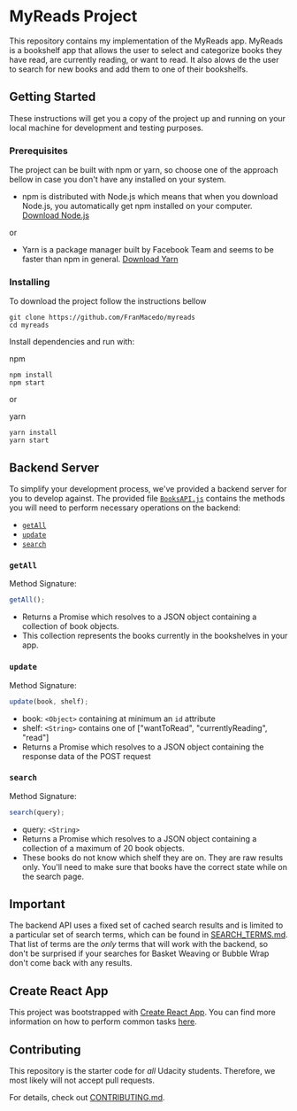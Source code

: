 # MyReads Project

This repository contains my implementation of the MyReads app. MyReads is a bookshelf app that allows the user to select and categorize books they have read, are currently reading, or want to read. It also alows de the user to search for new books and add them to one of their bookshelfs.

## Getting Started

These instructions will get you a copy of the project up and running on your local machine for development and testing
purposes.

### Prerequisites

The project can be built with npm or yarn, so choose one of the approach bellow in case you don't
have any installed on your system.

- npm is distributed with Node.js which means that when you download Node.js,
  you automatically get npm installed on your computer. [Download Node.js](https://github.com/facebookincubator/create-react-app)

or

- Yarn is a package manager built by Facebook Team and seems to be faster than npm in general. [Download Yarn](https://yarnpkg.com/en/docs/install)

### Installing

To download the project follow the instructions bellow

```
git clone https://github.com/FranMacedo/myreads
cd myreads
```

Install dependencies and run with:

npm

```
npm install
npm start
```

or

yarn

```
yarn install
yarn start
```

## Backend Server

To simplify your development process, we've provided a backend server for you to develop against. The provided file [`BooksAPI.js`](src/BooksAPI.js) contains the methods you will need to perform necessary operations on the backend:

- [`getAll`](#getall)
- [`update`](#update)
- [`search`](#search)

### `getAll`

Method Signature:

```js
getAll();
```

- Returns a Promise which resolves to a JSON object containing a collection of book objects.
- This collection represents the books currently in the bookshelves in your app.

### `update`

Method Signature:

```js
update(book, shelf);
```

- book: `<Object>` containing at minimum an `id` attribute
- shelf: `<String>` contains one of ["wantToRead", "currentlyReading", "read"]
- Returns a Promise which resolves to a JSON object containing the response data of the POST request

### `search`

Method Signature:

```js
search(query);
```

- query: `<String>`
- Returns a Promise which resolves to a JSON object containing a collection of a maximum of 20 book objects.
- These books do not know which shelf they are on. They are raw results only. You'll need to make sure that books have the correct state while on the search page.

## Important

The backend API uses a fixed set of cached search results and is limited to a particular set of search terms, which can be found in [SEARCH_TERMS.md](SEARCH_TERMS.md). That list of terms are the _only_ terms that will work with the backend, so don't be surprised if your searches for Basket Weaving or Bubble Wrap don't come back with any results.

## Create React App

This project was bootstrapped with [Create React App](https://github.com/facebookincubator/create-react-app). You can find more information on how to perform common tasks [here](https://github.com/facebookincubator/create-react-app/blob/master/packages/react-scripts/template/README.md).

## Contributing

This repository is the starter code for _all_ Udacity students. Therefore, we most likely will not accept pull requests.

For details, check out [CONTRIBUTING.md](CONTRIBUTING.md).
